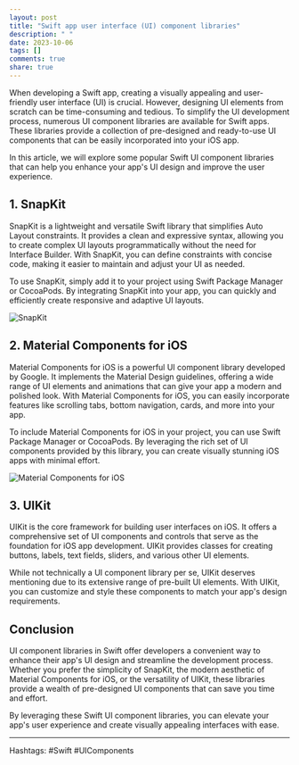 ```yaml
---
layout: post
title: "Swift app user interface (UI) component libraries"
description: " "
date: 2023-10-06
tags: []
comments: true
share: true
---
```


When developing a Swift app, creating a visually appealing and user-friendly user interface (UI) is crucial. However, designing UI elements from scratch can be time-consuming and tedious. To simplify the UI development process, numerous UI component libraries are available for Swift apps. These libraries provide a collection of pre-designed and ready-to-use UI components that can be easily incorporated into your iOS app.

In this article, we will explore some popular Swift UI component libraries that can help you enhance your app's UI design and improve the user experience.

## 1. SnapKit

SnapKit is a lightweight and versatile Swift library that simplifies Auto Layout constraints. It provides a clean and expressive syntax, allowing you to create complex UI layouts programmatically without the need for Interface Builder. With SnapKit, you can define constraints with concise code, making it easier to maintain and adjust your UI as needed.

To use SnapKit, simply add it to your project using Swift Package Manager or CocoaPods. By integrating SnapKit into your app, you can quickly and efficiently create responsive and adaptive UI layouts.

![SnapKit](https://github.com/SnapKit/SnapKit/raw/master/Examples/SnapKitExample/Assets.xcassets/AppIcon.appiconset/Icon-App-40x40%402x.png)

## 2. Material Components for iOS

Material Components for iOS is a powerful UI component library developed by Google. It implements the Material Design guidelines, offering a wide range of UI elements and animations that can give your app a modern and polished look. With Material Components for iOS, you can easily incorporate features like scrolling tabs, bottom navigation, cards, and more into your app.

To include Material Components for iOS in your project, you can use Swift Package Manager or CocoaPods. By leveraging the rich set of UI components provided by this library, you can create visually stunning iOS apps with minimal effort.

![Material Components for iOS](https://material.io/develop/images/hero.png)

## 3. UIKit

UIKit is the core framework for building user interfaces on iOS. It offers a comprehensive set of UI components and controls that serve as the foundation for iOS app development. UIKit provides classes for creating buttons, labels, text fields, sliders, and various other UI elements.

While not technically a UI component library per se, UIKit deserves mentioning due to its extensive range of pre-built UI elements. With UIKit, you can customize and style these components to match your app's design requirements.

## Conclusion

UI component libraries in Swift offer developers a convenient way to enhance their app's UI design and streamline the development process. Whether you prefer the simplicity of SnapKit, the modern aesthetic of Material Components for iOS, or the versatility of UIKit, these libraries provide a wealth of pre-designed UI components that can save you time and effort.

By leveraging these Swift UI component libraries, you can elevate your app's user experience and create visually appealing interfaces with ease.

---

Hashtags: #Swift #UIComponents